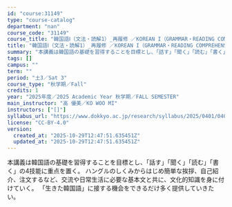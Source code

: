 ```yaml
---
id: "course:31149"
type: "course-catalog"
department: "nan"
course_code: "31149"
course_title: "韓国語Ⅰ（文法・読解1）_再履修 ／KOREAN I（GRAMMAR・READING COMPREHENSION 1)"
title: "韓国語Ⅰ（文法・読解1）_再履修 ／KOREAN I（GRAMMAR・READING COMPREHENSION 1)"
summary: "本講義は韓国語の基礎を習得することを目標とし、「話す」「聞く」「読む」「書く」の4技能に重点を置く。 ハングルのしくみからはじめ簡単な挨拶、自己紹介、注文するなど、交流や日常生活に必要な基本文と共に、文化的知識を身に付けていく。 「生きた韓…"
tags: []
campus: ""
term: ""
period: "土3／Sat 3"
course_type: "秋学期／Fall"
credits: 1
year: "2025年度／2025 Academic Year 秋学期／FALL SEMESTER"
main_instructor: "高 優美／KO WOO MI"
instructors: ["[]"]
syllabus_url: "https://www.dokkyo.ac.jp/research/syllabus/2025/0401/0401_31149_ja_JP.html"
license: "CC-BY-4.0"
version:
  created_at: "2025-10-29T12:47:51.635451Z"
  updated_at: "2025-10-29T12:47:51.635451Z"
---
```

本講義は韓国語の基礎を習得することを目標とし、「話す」「聞く」「読む」「書く」の4技能に重点を置く。 ハングルのしくみからはじめ簡単な挨拶、自己紹介、注文するなど、交流や日常生活に必要な基本文と共に、文化的知識を身に付けていく。 「生きた韓国語」に接する機会をできるだけ多く提供していきたい。
